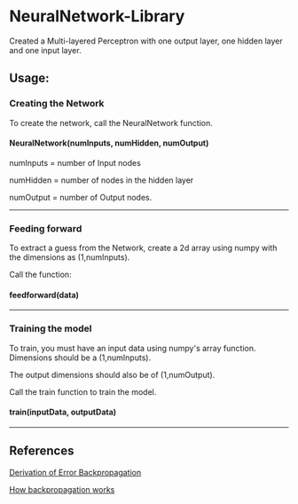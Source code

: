 # NeuralNetwork-Library
Created a Multi-layered Perceptron with one output layer, one hidden layer and one input layer.

## Usage:

### Creating the Network
To create the network, call the NeuralNetwork function.

#### NeuralNetwork(numInputs, numHidden, numOutput)
numInputs = number of Input nodes

numHidden = number of nodes in the hidden layer

numOutput = number of Output nodes.

-------

### Feeding forward

To extract a guess from the Network, create a 2d array using numpy with the dimensions as (1,numInputs).

Call the function:
#### feedforward(data)
-------
### Training the model

To train, you must have an input data using numpy's array function. Dimensions should be a (1,numInputs).

The output dimensions should also be of (1,numOutput).

Call the train function to train the model.

#### train(inputData, outputData)
------

## References

[Derivation of Error Backpropagation](https://theclevermachine.wordpress.com/2014/09/06/derivation-error-backpropagation-gradient-descent-for-neural-networks/)

[How backpropagation works](http://neuralnetworksanddeeplearning.com/chap2.html)


